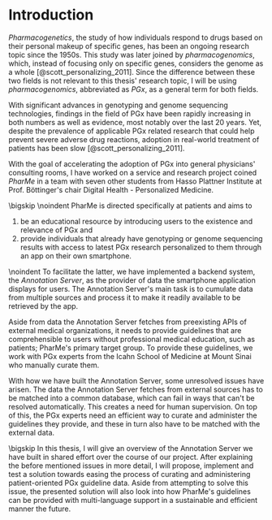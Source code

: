 # Introduction

*Pharmacogenetics*, the study of how individuals respond to drugs based on their
personal makeup of specific genes, has been an ongoing research topic since the
1950s. This study was later joined by *pharmacogenomics*, which, instead of
focusing only on specific genes, considers the genome as a whole
[@scott_personalizing_2011]. Since the difference between these two fields is
not relevant to this thesis' research topic, I will be using *pharmacogenomics*,
abbreviated as *PGx*, as a general term for both fields.

With significant advances in genotyping and genome sequencing technologies,
findings in the field of PGx have been rapidly increasing in both numbers as
well as evidence, most notably over the last 20 years. Yet, despite the
prevalence of applicable PGx related research that could help prevent severe
adverse drug reactions, adoption in real-world treatment of patients has been
slow [@scott_personalizing_2011].

With the goal of accelerating the adoption of PGx into general physicians'
consulting rooms, I have worked on a service and research project coined
*PharMe* in a team with seven other students from Hasso Plattner Institute at
Prof. Böttinger's chair Digital Health - Personalized Medicine.

\bigskip \noindent
PharMe is directed specifically at patients and aims to

1. be an educational resource by introducing users to the existence and
   relevance of PGx and
2. provide individuals that already have genotyping or genome sequencing results
   with access to latest PGx research personalized to them through an app on
   their own smartphone.

\noindent
To facilitate the latter, we have implemented a backend system, the *Annotation
Server*, as the provider of data the smartphone application displays for users.
The Annotation Server's main task is to cumulate data from multiple sources and
process it to make it readily available to be retrieved by the app.

Aside from data the Annotation Server fetches from preexisting APIs of external
medical organizations, it needs to provide guidelines that are comprehensible to
users without professional medical education, such as patients; PharMe's primary
target group. To provide these guidelines, we work with PGx experts from the
Icahn School of Medicine at Mount Sinai who manually curate them.

With how we have built the Annotation Server, some unresolved issues have
arisen. The data the Annotation Server fetches from external sources has to be
matched into a common database, which can fail in ways that can't be resolved
automatically. This creates a need for human supervision. On top of this, the
PGx experts need an efficient way to curate and administer the guidelines they
provide, and these in turn also have to be matched with the external data.

\bigskip
In this thesis, I will give an overview of the Annotation Server we have built
in shared effort over the course of our project. After explaining the before
mentioned issues in more detail, I will propose, implement and test a solution
towards easing the process of curating and administering patient-oriented PGx
guideline data. Aside from attempting to solve this issue, the presented
solution will also look into how PharMe's guidelines can be provided with
multi-language support in a sustainable and efficient manner the future.
